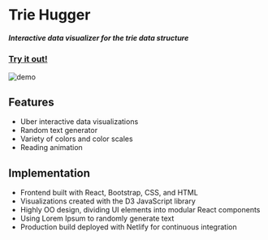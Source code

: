 # Trie Hugger
##### Interactive data visualizer for the trie data structure

### [Try it out!](https://unruffled-hugle-5470e0.netlify.com/)

![demo](./assets/trie-hugger.gif)

## Features
* Uber interactive data visualizations
* Random text generator
* Variety of colors and color scales
* Reading animation

## Implementation
* Frontend built with React, Bootstrap, CSS, and HTML
* Visualizations created with the D3 JavaScript library
* Highly OO design, dividing UI elements into modular React components
* Using Lorem Ipsum to randomly generate text
* Production build deployed with Netlify for continuous integration
